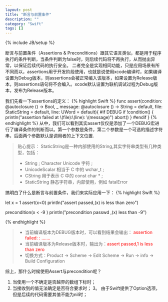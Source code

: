 ```yaml
---
layout: post
title: "断言与前置条件"
description: ""
category: "Swift"
tags: []
---
```

{% include JB/setup %}


<p>断言与前置条件（Assertions & Preconditions）跟其它语言类似，都是用于程序执行的条件判断，当条件判断为false时，则后续代码将不再执行，从而抛出异常，以保证后续代码的执行安全。
二者完全是实现相同功能，只是应用场景有所不同而以，assertions用于开发阶段使用，也就是说使用xcode编译时，如果编译设置为Debug版本，则assertions会被正常编入该版本，如果设置为Release版本，则assertions语句将不会编入。xcode默认设置为联机调试过程为Debug版本，发布为Release版本。</p>
<!--more-->
我们先看一下assertions的定义：
{% highlight Swift %}
func assert(condition: @autoclosure () -> Bool, _ message: @autoclosure () -> String = default, file: StaticString = default, line: UWord = default){
      #if DEBUG
          if !condition() {
              println("assertion failed at \(file):\(line): \(message)")
              abort()
          }
      #endif
}
{% endhighlight %}
从中，我们可以看到其实assert仅仅是添加了一个DEBUG宏进行了编译条件的判断而以。第一个参数是条件，第二个参数是一个可选的描述字符串，后面两个参数默认是调用者的上下文位置.

> 贴心提示：
>  StaticString是一种内部使用的String,其实字符串类型有几种类型，包括：
> * String ; Character Unicode 字符 ; 
> * UnicodeScalar 相当于 C 中的 wchar_t ;
> * CString 用于表示 C 中的 const char * ; 
> * StaticString 静态字符串，内部使用，例如 fatalError

搞明白了什么是断言与前置条件，我们来实际应用一下：
{% highlight Swift %}

let x = 1
assert(x<0)
println("assert passed,\(x) is less than zero")

precondition(x < -9 )
println("precondition passwd ,\(x) less than -9")

{% endhighlight %}
> * 当前编译版本为DEBUG版本时，可以看到结果会输出： <span style="color: red;">assertion failed: : .......</span>
> * 当前编译版本为Release版本时，输出为：<span style="color: red;">assert passed,1 is less than zero</span> 
> * 切换方式：Product -> Scheme -> Edit Scheme -> Run  -> info -> Build Configuration

综上，那什么时候使用Assert与precondition呢？
1. 当使用一个不确定是否越界的数组下标时；
2. 当接收到的值无法确定是否符合要求时；
3。 由于Swift提供了Option选项，但是后续的代码需要其值不能为nil时；

